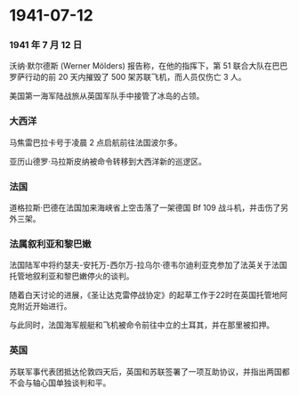 # 1941-07-12

### 1941 年 7 月 12 日

沃纳·默尔德斯 (Werner Mölders) 报告称，在他的指挥下，第 51
联合大队在巴巴罗萨行动的前 20 天内摧毁了 500 架苏联飞机，而人员仅伤亡 3
人。

美国第一海军陆战旅从英国军队手中接管了冰岛的占领。

### 大西洋

马焦雷巴拉卡号于凌晨 2 点启航前往法国波尔多。

亚历山德罗·马拉斯皮纳被命令转移到大西洋新的巡逻区。

### 法国

道格拉斯·巴德在法国加来海峡省上空击落了一架德国 Bf 109
战斗机，并击伤了另外三架。

### 法属叙利亚和黎巴嫩

法国陆军中将约瑟夫-安托万-西尔万-拉乌尔·德韦尔迪利亚克参加了法英关于法国托管地叙利亚和黎巴嫩停火的谈判。

随着白天讨论的进展，《圣让达克雷停战协定》的起草工作于22时在英国托管地阿克附近开始进行。

与此同时，法国海军舰艇和飞机被命令前往中立的土耳其，并在那里被扣押。

### 英国

苏联军事代表团抵达伦敦四天后，英国和苏联签署了一项互助协议，并指出两国都不会与轴心国单独谈判和平。